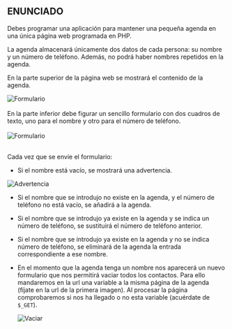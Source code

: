## **ENUNCIADO**

Debes programar una aplicación para mantener una pequeña agenda en una única página web programada en PHP.

La agenda almacenará únicamente dos datos de cada persona: su nombre y un número de teléfono. Además, no podrá haber nombres repetidos en la agenda.

En la parte superior de la página web se mostrará el contenido de la agenda. 

<image src="imaxes/img3.jpg" alt="Formulario">
<br><br>
En la parte inferior debe figurar un sencillo formulario con dos cuadros de texto, uno para el nombre y otro para el número de teléfono.
<br><br>
<image src="imaxes/img1.jpg" alt="Formulario">
<br><br>

Cada vez que se envíe el formulario:

* Si el nombre está vacío, se mostrará una advertencia.
<image src="imaxes/img2.jpg" alt="Advertencia">
<br>

* Si el nombre que se introdujo no existe en la agenda, y el número de teléfono no está vacío, se añadirá a la agenda.
* Si el nombre que se introdujo ya existe en la agenda y se indica un número de teléfono, se sustituirá el número de teléfono anterior.
* Si el nombre que se introdujo ya existe en la agenda y no se indica número de teléfono, se eliminará de la agenda la entrada correspondiente a ese nombre.
* En el momento que la agenda tenga un nombre nos aparecerá un nuevo formulario que nos permitirá vaciar todos los contactos. Para ello mandaremos en la url una variable a la misma página de la agenda (fíjate en la url de la primera imagen). Al procesar la página comprobaremos si nos ha llegado o no esta variable (acuérdate de ``$_GET``).

    <image src="imaxes/img4.jpg" alt="Vaciar">

